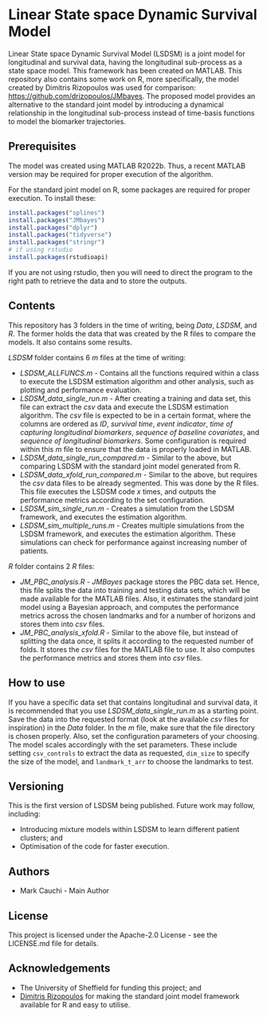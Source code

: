 # Linear State space Dynamic Survival Model
 Linear State space Dynamic Survival Model (LSDSM) is a joint model for longitudinal and survival data, having the longitudinal sub-process as a state space model. This framework has been created on MATLAB. This repository also contains some work on R, more specifically, the model created by Dimitris Rizopoulos was used for comparison: https://github.com/drizopoulos/JMbayes. The proposed model provides an alternative to the standard joint model by introducing a dynamical relationship in the longitudinal sub-process instead of time-basis functions to model the biomarker trajectories.

 ## Prerequisites
  The model was created using MATLAB R2022b. Thus, a recent MATLAB version may be required for proper execution of the algorithm.

  For the standard joint model on R, some packages are required for proper execution. To install these:
  ```r
  install.packages("splines")
  install.packages("JMbayes")
  install.packages("dplyr")
  install.packages("tidyverse")
  install.packages("stringr")
  # if using rstudio
  install.packages(rstudioapi)
  ```

  If you are not using rstudio, then you will need to direct the program to the right path to retrieve the data and to store the outputs.

 ## Contents
  This repository has 3 folders in the time of writing, being _Data_, _LSDSM_, and _R_. The former holds the data that was created by the R files to compare the models. It also contains some results. 
 
  _LSDSM_ folder contains 6 _m_ files at the time of writing:
  - *LSDSM_ALLFUNCS.m* - Contains all the functions required within a class to execute the LSDSM estimation algorithm and other analysis, such as plotting and performance evaluation.
  - *LSDSM_data_single_run.m* - After creating a training and data set, this file can extract the _csv_ data and execute the LSDSM estimation algorithm. The _csv_ file is expected to be in a certain format, where the columns are ordered as _ID_, _survival time_, _event indicator_, _time of capturing longitudinal biomarkers_, _sequence of baseline covariates_, and _sequence of longitudinal biomarkers_. Some configuration is required within this _m_ file to ensure that the data is properly loaded in MATLAB.
  - *LSDSM_data_single_run_compared.m* - Similar to the above, but comparing LSDSM with the standard joint model generated from R.
  - *LSDSM_data_xfold_run_compared.m* - Similar to the above, but requires the _csv_ data files to be already segmented. This was done by the R files. This file executes the LSDSM code *_x_* times, and outputs the performance metrics according to the set configuration.
  - *LSDSM_sim_single_run.m* - Creates a simulation from the LSDSM framework, and executes the estimation algorithm.
  - *LSDSM_sim_multiple_runs.m* - Creates multiple simulations from the LSDSM framework, and executes the estimation algorithm. These simulations can check for performance against increasing number of patients.
  
  _R_ folder contains 2 _R_ files:
  - *JM_PBC_analysis.R* - _JMBayes_ package stores the PBC data set. Hence, this file splits the data into training and testing data sets, which will be made available for the MATLAB files. Also, it estimates the standard joint model using a Bayesian approach, and computes the performance metrics across the chosen landmarks and for a number of horizons and stores them into _csv_ files.
  - *JM_PBC_analysis_xfold.R* - Similar to the above file, but instead of splitting the data once, it splits it according to the requested number of folds. It stores the _csv_ files for the MATLAB file to use. It also computes the performance metrics and stores them into _csv_ files.

 ## How to use
 If you have a specific data set that contains longitudinal and survival data, it is recommended that you use *LSDSM_data_single_run.m* as a starting point. Save the data into the requested format (look at the available _csv_ files for inspiration) in the _Data_ folder. In the _m_ file, make sure that the file directory is chosen properly. Also, set the configuration parameters of your choosing. The model scales accordingly with the set parameters. These include setting `csv_controls` to extract the data as requested, `dim_size` to specify the size of the model, and `landmark_t_arr` to choose the landmarks to test.

 ## Versioning
 This is the first version of LSDSM being published. Future work may follow, including:
 - Introducing mixture models within LSDSM to learn different patient clusters; and
 - Optimisation of the code for faster execution.

 ## Authors
 - Mark Cauchi - Main Author

 ## License
 This project is licensed under the Apache-2.0 License - see the LICENSE.md file for details.

 ## Acknowledgements
 - The University of Sheffield for funding this project; and
 - [Dimitris Rizopoulos](https://github.com/drizopoulos) for making the standard joint model framework available for R and easy to utilise.